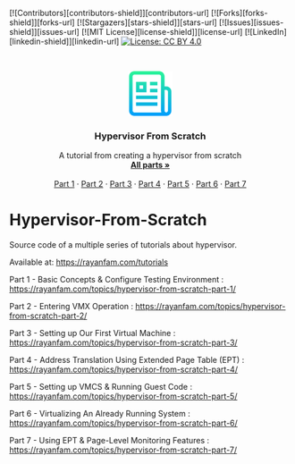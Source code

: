 [![Contributors][contributors-shield]][contributors-url]
[![Forks][forks-shield]][forks-url]
[![Stargazers][stars-shield]][stars-url]
[![Issues][issues-shield]][issues-url]
[![MIT License][license-shield]][license-url]
[![LinkedIn][linkedin-shield]][linkedin-url]
[![License: CC BY 4.0](https://img.shields.io/badge/License-CC%20BY%204.0-lightgrey.svg)](https://creativecommons.org/licenses/by/4.0/)

<br />
<p align="center">
  <a href="https://rayanfam.com">
    <img src="images/logo.png" alt="Logo" width="80" height="80">
  </a>

  <h3 align="center">Hypervisor From Scratch</h3>

  <p align="center">
    A tutorial from creating a hypervisor from scratch
    <br />
    <a href="https://rayanfam.com/tutorials/"><strong>All parts »</strong></a>
    <br />
    <br />
    <a href="https://rayanfam.com/topics/hypervisor-from-scratch-part-1/">Part 1</a>
    ·
    <a href="https://rayanfam.com/topics/hypervisor-from-scratch-part-2/">Part 2</a>
    ·
	<a href="https://rayanfam.com/topics/hypervisor-from-scratch-part-3/">Part 3</a>
    ·
	<a href="https://rayanfam.com/topics/hypervisor-from-scratch-part-4/">Part 4</a>
    ·
	<a href="https://rayanfam.com/topics/hypervisor-from-scratch-part-5/">Part 5</a>
    ·
	<a href="https://rayanfam.com/topics/hypervisor-from-scratch-part-6/">Part 6</a>
    ·
	<a href="https://rayanfam.com/topics/hypervisor-from-scratch-part-7/">Part 7</a>
  </p>
</p>

# Hypervisor-From-Scratch
Source code of a multiple series of tutorials about hypervisor. 

Available at: https://rayanfam.com/tutorials


Part 1 - Basic Concepts & Configure Testing Environment	: https://rayanfam.com/topics/hypervisor-from-scratch-part-1/

Part 2 - Entering VMX Operation	: https://rayanfam.com/topics/hypervisor-from-scratch-part-2/

Part 3 - Setting up Our First Virtual Machine	 : https://rayanfam.com/topics/hypervisor-from-scratch-part-3/

Part 4 - Address Translation Using Extended Page Table (EPT) : https://rayanfam.com/topics/hypervisor-from-scratch-part-4/

Part 5 - Setting up VMCS &amp; Running Guest Code	 : https://rayanfam.com/topics/hypervisor-from-scratch-part-5/

Part 6 - Virtualizing An Already Running System	 : https://rayanfam.com/topics/hypervisor-from-scratch-part-6/

Part 7 - Using EPT & Page-Level Monitoring Features	 : https://rayanfam.com/topics/hypervisor-from-scratch-part-7/
